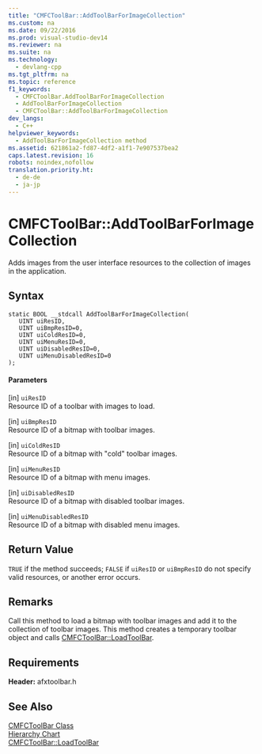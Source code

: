 ```yaml
---
title: "CMFCToolBar::AddToolBarForImageCollection"
ms.custom: na
ms.date: 09/22/2016
ms.prod: visual-studio-dev14
ms.reviewer: na
ms.suite: na
ms.technology: 
  - devlang-cpp
ms.tgt_pltfrm: na
ms.topic: reference
f1_keywords: 
  - CMFCToolBar.AddToolBarForImageCollection
  - AddToolBarForImageCollection
  - CMFCToolBar::AddToolBarForImageCollection
dev_langs: 
  - C++
helpviewer_keywords: 
  - AddToolBarForImageCollection method
ms.assetid: 621861a2-fd87-4df2-a1f1-7e907537bea2
caps.latest.revision: 16
robots: noindex,nofollow
translation.priority.ht: 
  - de-de
  - ja-jp
---
```

# CMFCToolBar::AddToolBarForImageCollection
Adds images from the user interface resources to the collection of images in the application.  
  
## Syntax  
  
```  
static BOOL __stdcall AddToolBarForImageCollection(  
   UINT uiResID,  
   UINT uiBmpResID=0,  
   UINT uiColdResID=0,  
   UINT uiMenuResID=0,  
   UINT uiDisabledResID=0,  
   UINT uiMenuDisabledResID=0   
);  
```  
  
#### Parameters  
 [in] `uiResID`  
 Resource ID of a toolbar with images to load.  
  
 [in] `uiBmpResID`  
 Resource ID of a bitmap with toolbar images.  
  
 [in] `uiColdResID`  
 Resource ID of a bitmap with "cold" toolbar images.  
  
 [in] `uiMenuResID`  
 Resource ID of a bitmap with menu images.  
  
 [in] `uiDisabledResID`  
 Resource ID of a bitmap with disabled toolbar images.  
  
 [in] `uiMenuDisabledResID`  
 Resource ID of a bitmap with disabled menu images.  
  
## Return Value  
 `TRUE` if the method succeeds; `FALSE` if `uiResID` or `uiBmpResID` do not specify valid resources, or another error occurs.  
  
## Remarks  
 Call this method to load a bitmap with toolbar images and add it to the collection of toolbar images. This method creates a temporary toolbar object and calls [CMFCToolBar::LoadToolBar](../vs140/cmfctoolbar--loadtoolbar.md).  
  
## Requirements  
 **Header:** afxtoolbar.h  
  
## See Also  
 [CMFCToolBar Class](../vs140/cmfctoolbar-class.md)   
 [Hierarchy Chart](../vs140/hierarchy-chart.md)   
 [CMFCToolBar::LoadToolBar](../vs140/cmfctoolbar--loadtoolbar.md)